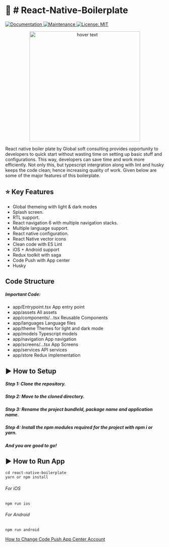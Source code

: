 # :space_invader:  # React-Native-Boilerplate
<p>
 
  <a href="https://github.com/Global-Software-Consulting/react-native-boilerplate#readme">
    <img alt="Documentation" src="https://img.shields.io/badge/documentation-yes-brightgreen.svg" />
  </a>
  <a href="https://github.com/react-native-community/react-native-template-typescript/graphs/commit-activity">
    <img alt="Maintenance" src="https://img.shields.io/badge/Maintained%3F-yes-green.svg" />
  </a>
  <a href="https://github.com/Global-Software-Consulting/react-native-boilerplate/blob/master/LICENSE">
    <img alt="License: MIT" src="https://img.shields.io/badge/License-MIT-yellow.svg" />
  </a>
</p>

<p align="center">
  <img src="https://user-images.githubusercontent.com/88474289/138236085-39512ff1-fbc1-4ac1-b1c9-e6d3bc4838cc.gif" width="350" title="hover text">

</p>

React native boiler plate by Global soft consulting provides opportunity to developers to quick start without wasting time on setting up basic stuff and configurations. This way, developers can save time and work more efficiently. Not only this, but typescript intergration along with lint and husky keeps the code clean; hence increasing quality of work. Given below are some of the major features of this boilerplate. 

## :star: Key Features
 * Global themeing with light & dark modes
 * Splash screen.
 * RTL support.
 * React navigation 6 with multiple navigation stacks.
 * Multiple language support.
 * React native configuration.
 * React Native vector icons
 * Clean code with ES Lint
 * iOS + Android support
 * Redux toolkit with saga 
 * Code Push with App center
 * Husky


## Code Structure 
##### Important Code:
* app/Entrypoint.tsx App entry point 
* app/assets All assets
* app/components/...tsx Reusable Components
* app/languages Language files
* app/theme Themes for light and dark mode
* app/models Typescript models
* app/navigation App navigation
* app/screens/...tsx App Screens
* app/services API services
* app/store Redux implementation


## ▶ How to Setup

##### Step 1: Clone the repository. 

##### Step 2: Move to the cloned directory.

##### Step 3: Rename the project bundleId, package name and application name.

##### Step 4: Install the npm modules required for the project with npm i or yarn.

##### And you are good to go!

## ▶ How to Run App
```
cd react-native-boilerplate
yarn or npm install
```
###### For iOS
```
npm run ios
```
###### For Android
```
npm run android
```

[How to Change Code Push App Center Account](https://dev.to/karanpratapsingh/update-your-react-native-apps-seamlessly-using-microsoft-s-codepush-f61)


